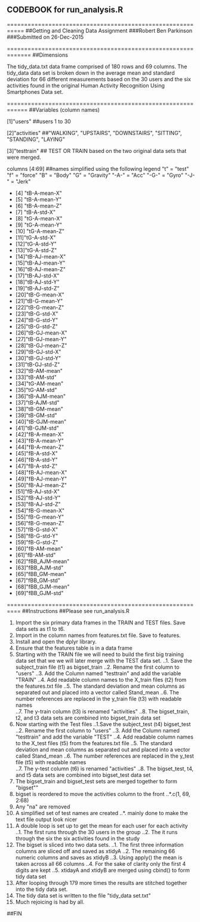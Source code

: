 ## CODEBOOK for run_analysis.R
===========================================================
##Getting and Cleaning Data Assignment 
###Robert Ben Parkinson
###Submitted on 26-Dec-2015

=============================================================
##Dimensions

The tidy_data.txt data frame comprised of 180 rows and 69 columns. The tidy_data data set is broken down in the average mean and standard deviation  for 66 different measurements based on the 30 users and the six activities found in the original Human Activity Recognition Using Smartphones Data set. 

============================================================
##Variables (column names)

[1]"users"               ##users 1 to 30

[2]"activities"          ##"WALKING", "UPSTAIRS", "DOWNSTAIRS", "SITTING", "STANDING", "LAYING"

[3]"testtrain"           ## TEST OR TRAIN based on the two original data sets that were merged.

columns
[4:69]                  ##names simplified using the following legend
                          "t" = "test"
                          "f" = "force"
                          "B" = "Body"
                          "G" = "Gravity"
                          "-A-" = "Acc"
                          "-G-" = "Gyro"
                          "-J-" = "Jerk"
                          
                          
* [4] "tB-A-mean-X" 
* [5] "tB-A-mean-Y" 
* [6] "tB-A-mean-Z"
* [7] "tB-A-std-X" 
* [8] "tG-A-mean-X" 
* [9] "tG-A-mean-Y" 
* [10] "tG-A-mean-Z" 
* [11]"tG-A-std-X" 
* [12]"tG-A-std-Y" 
* [13]"tG-A-std-Z" 
* [14]"tB-AJ-mean-X" 
* [15]"tB-AJ-mean-Y" 
* [16]"tB-AJ-mean-Z"
* [17]"tB-AJ-std-X" 
* [18]"tB-AJ-std-Y" 
* [19]"tB-AJ-std-Z" 
* [20]"tB-G-mean-X" 
* [21]"tB-G-mean-Y" 
* [22]"tB-G-mean-Z"
* [23]"tB-G-std-X" 
* [24]"tB-G-std-Y" 
* [25]"tB-G-std-Z" 
* [26]"tB-GJ-mean-X" 
* [27]"tB-GJ-mean-Y" 
* [28]"tB-GJ-mean-Z"
* [29]"tB-GJ-std-X" 
* [30]"tB-GJ-std-Y" 
* [31]"tB-GJ-std-Z" 
* [32]"tB-AM-mean" 
* [33]"tB-AM-std" 
* [34]"tG-AM-mean"
* [35]"tG-AM-std" 
* [36]"tB-AJM-mean" 
* [37]"tB-AJM-std" 
* [38]"tB-GM-mean" 
* [39]"tB-GM-std" 
* [40]"tB-GJM-mean"
* [41]"tB-GJM-std" 
* [42]"fB-A-mean-X" 
* [43]"fB-A-mean-Y" 
* [44]"fB-A-mean-Z" 
* [45]"fB-A-std-X" 
* [46]"fB-A-std-Y"
* [47]"fB-A-std-Z" 
* [48]"fB-AJ-mean-X" 
* [49]"fB-AJ-mean-Y" 
* [50]"fB-AJ-mean-Z" 
* [51]"fB-AJ-std-X" 
* [52]"fB-AJ-std-Y"
* [53]"fB-AJ-std-Z" 
* [54]"fB-G-mean-X" 
* [55]"fB-G-mean-Y"
* [56]"fB-G-mean-Z" 
* [57]"fB-G-std-X" 
* [58]"fB-G-std-Y"
* [59]"fB-G-std-Z" 
* [60]"fB-AM-mean" 
* [61]"fB-AM-std" 
* [62]"fBB_AJM-mean" 
* [63]"fBB_AJM-std" 
* [65]"fBB_GM-mean"
* [67]"fBB_GM-std"
* [68]"fBB_GJM-mean"
* [69]"fBB_GJM-std"


==========================================================
##Instructions
##Please see run_analysis.R

1. Import the six primary data frames in the TRAIN and TEST files. Save data sets as t1 to t6. 
2. Import in the column names from features.txt file. Save to features.
3. Install and open the dplyr library. 
4. Ensure that the features table is in a data frame
5. Starting with the TRAIN file we will need to build the first big training data set that we we will later merge with the TEST data set. 
..1. Save the subject_train file (t1) as bigset_train
..2. Rename the first column to "users"
..3. Add the Column named "testtrain" and add the variable "TRAIN"
..4. Add readable column names to the X_train files (t2) from the features.txt file
..5. The standard deviation and mean columns as separated out and placed into a vector called Stand_mean 
..6. The number references are replaced in the y_train file (t3) with readable names     
..7. The y-train column (t3) is renamed "activities"
..8. The bigset_train, t2, and t3 data sets are combined into bigset_train data set
6. Now starting with the Test files
..1.Save the subject_test (t4) bigset_test
..2. Rename the first column to "users"
..3. Add the Column named "testtrain" and add the variable "TEST"
..4. Add readable column names to the X_test files (t5) from the features.txt file
..5. The standard deviation and mean columns as separated out and placed into a vector called Stand_mean 
..6. The number references are replaced in the y_test file (t5) with readable names     
..7. The y-test column (t6) is renamed "activities"
..8. The bigset_test, t4, and t5 data sets are combined into bigset_test data set
7. The bigset_train and bigset_test sets are merged together to form "bigset""
8. bigset is reordered to move the activities column to the front 
..*.c(1, 69, 2:68)
9. Any "na" are removed
10. A simplified set of test names are created
..*. mainly done to make the text file output look nicer
11. A double loop is set up to get the mean for each user for each activity
..1. The first runs through the 30 users in the group
..2. The it runs through the six the six activities found in the study 
12. The bigset is sliced into two data sets.
..1. The first three information columns are sliced off and saved as xtidyA
..2. The remaining 66 numeric columns and saves as xtidyB
..3. Using apply() the mean is taken across all 66 columns
..4. For the sake of clarity only the first 4 digits are kept
..5. xtidayA and xtidyB are merged using cbind() to form tidy data set
13. After looping through 179 more times the results are stitched together into the tidy data set. 
14. The tidy data set is written to the file "tidy_data set.txt"
15. Much rejoicing is had by all. 

##FIN
 
